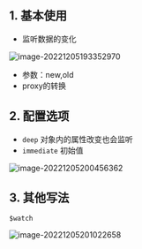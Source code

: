 ## 1. 基本使用



- 监听数据的变化

![image-20221205193352970](https://finzulpic.oss-cn-hangzhou.aliyuncs.com/image-20221205193352970.png)

- 参数：new,old
- proxy的转换



## 2. 配置选项

- `deep` 对象内的属性改变也会监听
- `immediate` 初始值

![image-20221205200456362](https://finzulpic.oss-cn-hangzhou.aliyuncs.com/image-20221205200456362.png)



## 3. 其他写法

`$watch` 

![image-20221205201022658](https://finzulpic.oss-cn-hangzhou.aliyuncs.com/image-20221205201022658.png)
